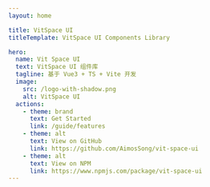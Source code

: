 ```yaml
---
layout: home

title: VitSpace UI
titleTemplate: VitSpace UI Components Library

hero:
  name: Vit Space UI
  text: VitSpace UI 组件库
  tagline: 基于 Vue3 + TS + Vite 开发
  image:
    src: /logo-with-shadow.png
    alt: VitSpace UI
  actions:
    - theme: brand
      text: Get Started
      link: /guide/features
    - theme: alt
      text: View on GitHub
      link: https://github.com/AimosSong/vit-space-ui
    - theme: alt
      text: View on NPM
      link: https://www.npmjs.com/package/vit-space-ui
---
```


<script setup lang="ts">
import { onMounted } from 'vue'
import { fetchVersion } from './.vitepress/utils/fetchVersion'

onMounted(() => {
  fetchVersion()
})
</script>
